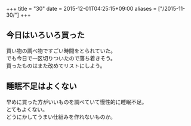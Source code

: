 +++
title = "30"
date = 2015-12-01T04:25:15+09:00
aliases = ["/2015-11-30/"]
+++

## 今日はいろいろ買った

買い物の調べ物ですごい時間をとられていた。  
でも今日で一区切りついたので落ち着きそう。  
買ったものはまた改めてリストにしよう。

## 睡眠不足はよくない

早めに買った方がいいものを調べていて慢性的に睡眠不足。  
とてもよくない。  
どうにかしてうまい仕組みを作れないものか。
